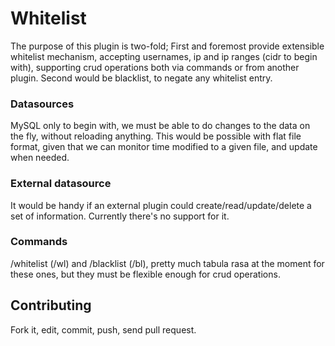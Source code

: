 Whitelist
=========

The purpose of this plugin is two-fold; First and foremost provide extensible whitelist
mechanism, accepting usernames, ip and ip ranges (cidr to begin with), supporting crud operations
both via commands or from another plugin. Second would be blacklist, to negate any whitelist
entry. 

### Datasources

MySQL only to begin with, we must be able to do changes to the data on the fly, without reloading
anything. This would be possible with flat file format, given that we can monitor time modified
to a given file, and update when needed.

### External datasource

It would be handy if an external plugin could create/read/update/delete a set of information.
Currently there's no support for it.

### Commands

/whitelist (/wl) and /blacklist (/bl), pretty much tabula rasa at the moment for these ones, but
they must be flexible enough for crud operations.


Contributing
------------

Fork it, edit, commit, push, send pull request.
